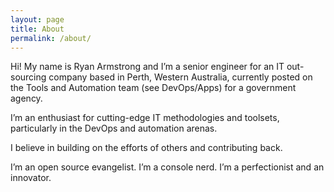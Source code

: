 ```yaml
---
layout: page
title: About
permalink: /about/
---
```


Hi! My name is Ryan Armstrong and I’m a senior engineer for an IT out-sourcing company based in
Perth, Western Australia, currently posted on the Tools and Automation team (see DevOps/Apps) for a
government agency.

I’m an enthusiast for cutting-edge IT methodologies and toolsets, particularly in the DevOps and
automation arenas.

I believe in building on the efforts of others and contributing back.

I’m an open source evangelist. I’m a console nerd. I’m a perfectionist and an innovator.
